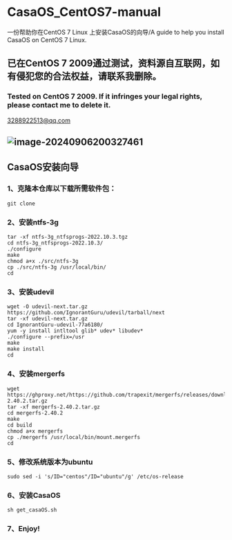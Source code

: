 # CasaOS_CentOS7-manual
 一份帮助你在CentOS 7 Linux 上安装CasaOS的向导/A guide to help you install CasaOS on CentOS 7 Linux.
## 已在CentOS 7 2009通过测试，资料源自互联网，如有侵犯您的合法权益，请联系我删除。

### Tested on CentOS 7 2009.  If it infringes your legal rights, please contact me to delete it.

3288922513@qq.com

## ![image-20240906200327461](C:\Users\shich\AppData\Roaming\Typora\typora-user-images\image-20240906200327461.png)

## CasaOS安装向导

### 1、克隆本仓库以下载所需软件包：

```
git clone
```

### 2、安装ntfs-3g

```
tar -xf ntfs-3g_ntfsprogs-2022.10.3.tgz 
cd ntfs-3g_ntfsprogs-2022.10.3/
./configure
make
chmod a+x ./src/ntfs-3g
cp ./src/ntfs-3g /usr/local/bin/
cd
```

### 3、安装udevil

```
wget -O udevil-next.tar.gz https://github.com/IgnorantGuru/udevil/tarball/next
tar -xf udevil-next.tar.gz 
cd IgnorantGuru-udevil-77a6180/
yum -y install intltool glib* udev* libudev*
./configure --prefix=/usr
make
make install
cd
```

### 4、安装mergerfs

```
wget https://ghproxy.net/https://github.com/trapexit/mergerfs/releases/download/2.40.2/mergerfs-2.40.2.tar.gz
tar -xf mergerfs-2.40.2.tar.gz
cd mergerfs-2.40.2
make
cd build
chmod a+x mergerfs
cp ./mergerfs /usr/local/bin/mount.mergerfs
cd
```

### 5、修改系统版本为ubuntu

```
sudo sed -i 's/ID="centos"/ID="ubuntu"/g' /etc/os-release
```

### 6、安装CasaOS

```
sh get_casaOS.sh
```

### 7、Enjoy!
